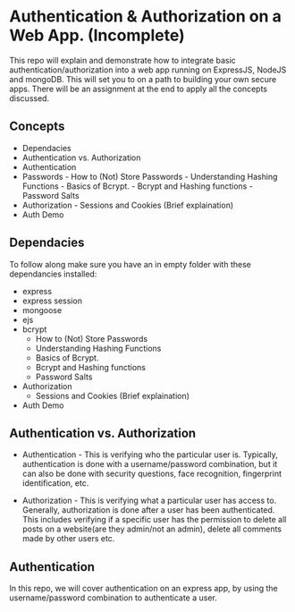# Authentication & Authorization on a Web App. (Incomplete)
 This repo will explain and demonstrate how to integrate basic authentication/authorization into a web app running on ExpressJS, NodeJS and mongoDB. This will set you to on a path to building your own secure apps. There will be an assignment at the end to apply all the concepts discussed.

## Concepts
- Dependacies
- Authentication vs. Authorization
- Authentication
- Passwords
        - How to (Not) Store Passwords
        - Understanding Hashing Functions
        - Basics of Bcrypt.
        - Bcrypt and Hashing functions
        - Password Salts
- Authorization
        - Sessions and Cookies (Brief explaination)
- Auth Demo

## Dependacies
To follow along make sure you have an in empty folder with these dependancies installed:
- express
- express session
- mongoose
- ejs
- bcrypt
  - How to (Not) Store Passwords 
  - Understanding Hashing Functions
  - Basics of Bcrypt.
  - Bcrypt and Hashing functions
  - Password Salts
- Authorization
  - Sessions and Cookies (Brief explaination)
- Auth Demo

## Authentication vs. Authorization
- Authentication - This is verifying who the particular user is. Typically, authentication is done with a username/password combination, but it can also be done with security questions, face recognition, fingerprint identification, etc.

- Authorization - This is verifying what a particular user has access to. Generally, authorization is done after a user has been authenticated. This includes verifying if a specific user has the permission to delete all posts on a website(are they admin/not an admin), delete all comments made by other users etc.

## Authentication
In this repo, we will cover authentication on an express app, by using the username/password combination to authenticate a user.